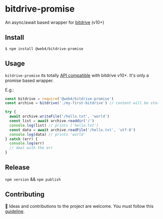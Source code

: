 # bitdrive-promise

An async/await based wrapper for [bitdrive](https://github.com/mafintosh/bitdrive) (v10+)


## Install

```
$ npm install @web4/bitdrive-promise
```

## Usage

`bitdrive-promise` its totally [API compatible](https://github.com/bitwebs/bitdrive#api) with bitdrive v10+. It's only a promise based wrapper.

E.g.:

```javascript
const bitdrive = require('@web4/bitdrive-promise')
const archive = bitdrive('./my-first-bitdrive') // content will be stored in this folder

try {
  await archive.writeFile('/hello.txt', 'world')
  const list = await archive.readdir('/')
  console.log(list) // prints ['hello.txt']
  const data = await archive.readFile('/hello.txt', 'utf-8')
  console.log(data) // prints 'world'
} catch (err) {
  console.log(err)
  // deal with the err
}

```

## Release

`npm version` && `npm publish`

## Contributing

:busts_in_silhouette: Ideas and contributions to the project are welcome. You must follow this [guideline](https://github.com/bitwebs/bitdrive-promise/blob/master/CONTRIBUTING.md).
